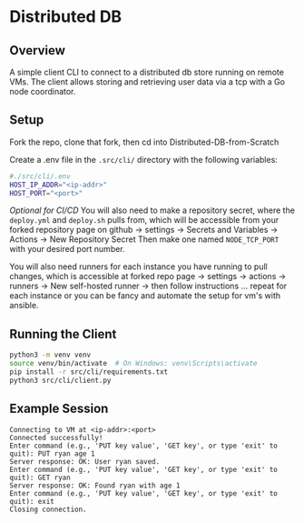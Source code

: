 # Distributed DB

## Overview
A simple client CLI to connect to a distributed db store running on remote VMs. The client allows storing and retrieving user data via a tcp with a Go node coordinator.

## Setup
Fork the repo, clone that fork, then cd into Distributed-DB-from-Scratch

Create a .env file in the ```.src/cli/``` directory with the following variables:
```bash
#./src/cli/.env
HOST_IP_ADDR="<ip-addr>"
HOST_PORT="<port>"
```

*Optional for CI/CD*
You will also need to make a repository secret, where the ```deploy.yml``` and ```deploy.sh``` pulls from, which will be accessible from your forked repository page on github -> settings -> Secrets and Variables -> Actions -> New Repository Secret
Then make one named ```NODE_TCP_PORT``` with your desired port number.

You will also need runners for each instance you have running to pull changes, which is accessible at forked repo page -> settings -> actions -> runners -> New self-hosted runner -> then follow instructions ... repeat for each instance or you can be fancy and automate the setup for vm's with ansible.

## Running the Client
```bash
python3 -m venv venv
source venv/bin/activate  # On Windows: venv\Scripts\activate
pip install -r src/cli/requirements.txt
python3 src/cli/client.py
```
## Example Session
```
Connecting to VM at <ip-addr>:<port>
Connected successfully!
Enter command (e.g., 'PUT key value', 'GET key', or type 'exit' to quit): PUT ryan age 1  
Server response: OK: User ryan saved.
Enter command (e.g., 'PUT key value', 'GET key', or type 'exit' to quit): GET ryan
Server response: OK: Found ryan with age 1
Enter command (e.g., 'PUT key value', 'GET key', or type 'exit' to quit): exit
Closing connection.
```